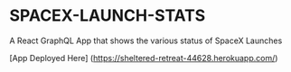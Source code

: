 # SPACEX-LAUNCH-STATS
A React GraphQL App  that shows the various status of  SpaceX Launches

[App Deployed Here] (https://sheltered-retreat-44628.herokuapp.com/)
